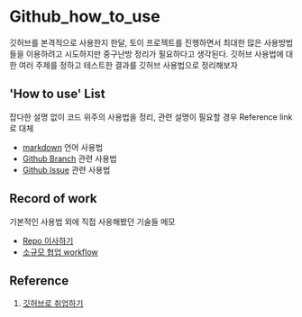# Github_how_to_use
깃허브를 본격적으로 사용한지 한달, 토이 프로젝트를 진행하면서 최대한 많은 사용방법들을 이용하려고 시도하지만 중구난방 정리가 필요하다고 생각된다. 깃허브 사용법에 대한 여러 주제를 정하고 테스트한 결과를 깃허브 사용법으로 정리해보자

## 'How to use' List
잡다한 설명 없이 코드 위주의 사용법을 정리, 관련 설명이 필요할 경우 Reference link로 대체
* [markdown](markdown/markdown.md) 언어 사용법
* [Github Branch](Github/Branches.md) 관련 사용법
* [Github Issue]() 관련 사용법

## Record of work
기본적인 사용법 외에 직접 사옹해봤던 기술들 메모
* [Repo 이사하기](Record_of_work/RefoTransfer.md)
* [소규모 협업 workflow](Record_of_work/SmallTeamWorkflow.md)

## Reference
1. [깃허브로 취업하기](https://sujinlee.me/professional-github/)